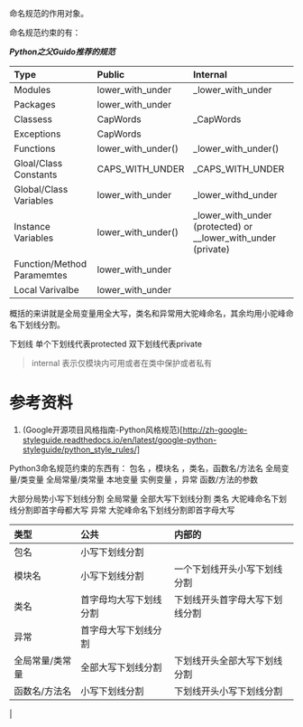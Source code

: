 命名规范的作用对象。

命名规范约束的有：   


***Python之父Guido推荐的规范***

| Type | Public | Internal |
|:--|:--|:--|
| Modules | lower_with_under |  \_lower\_with_under |
| Packages | lower_with_under | 
| Classess | CapWords | _CapWords |
| Exceptions | CapWords |  |
| Functions | lower_with_under() | \_lower\_with_under() |
| Gloal/Class Constants | CAPS_WITH_UNDER | \_CAPS\_WITH_UNDER |
| Global/Class Variables | lower_with_under | \_lower\_withd_under |
| Instance Variables | lower_with_under() | \_lower\_with_under (protected) or \_\_lower_with_under (private) |
| Function/Method Paramemtes | lower_with_under | |
| Local Varivalbe | lower_with_under | |

概括的来讲就是全局变量用全大写，类名和异常用大驼峰命名，其余均用小驼峰命名下划线分割。

下划线 单个下划线代表protected 双下划线代表private

> internal 表示仅模块内可用或者在类中保护或者私有
> 


# 参考资料
1. (Google开源项目风格指南-Python风格规范)[http://zh-google-styleguide.readthedocs.io/en/latest/google-python-styleguide/python_style_rules/]


Python3命名规范约束的东西有：
包名 ，模块名 ，类名，函数名/方法名 全局变量/类变量 全局常量/类常量
本地变量 实例变量 ，异常 函数/方法的参数

大部分局势小写下划线分割
全局常量 全部大写下划线分割
类名 大驼峰命名下划线分割即首字母都大写
异常 大驼峰命名下划线分割即首字母大写



| 类型 | 公共 | 内部的 |
|:--|:--|:--|
| 包名 | 小写下划线分割 | |
| 模块名 | 小写下划线分割 | 一个下划线开头小写下划线分割 |
| 类名 | 首字母均大写下划线分割 | 下划线开头首字母大写下划线分割 |
| 异常 | 首字母大写下划线分割 | |
| 全局常量/类常量 | 全部大写下划线分割 | 下划线开头全部大写下划线分割 |
| 函数名/方法名 | 小写下划线分割 | 下划线开头小写下划线分割 |
| 
